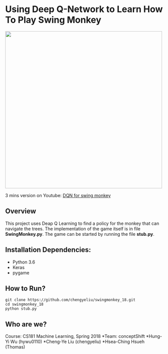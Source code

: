 # Using Deep Q-Network to Learn How To Play Swing Monkey

<img src="./out.gif" width="500">

3 mins version on Youtube: [DQN for swing monkey](https://www.youtube.com/watch?v=1U4nHe-rRgM)

## Overview
This project uses Deap Q Learning to find a policy for the monkey that can navigate the trees. The implementation of the game itself is in file **SwingMonkey.py**. The game can be started by running the file **stub.py**. 

## Installation Dependencies:
* Python 3.6
* Keras
* pygame

## How to Run?
```
git clone https://github.com/chengyeliu/swingmonkey_18.git
cd swingmonkey_18
python stub.py
```
## Who are we? 
Course: CS181 Machine Learning, Spring 2018
*Team: conceptShift
*Hung-Yi Wu (hywu0110)
*Cheng-Ye Liu (chengyeliu)
*Hsea-Ching Hsueh (Thomas)
